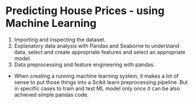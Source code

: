 # Predicting House Prices - using Machine Learning

1. Importing and inspecting the dataset.
2. Explanatory data analysis with Pandas and Seaborne to understand data, select and create appropriate features and select an appropriate model.
3. Data preprocessing and feature engineering with pandas.

* When creating a running machine learning system, it makes a lot of sense to put those things into a Scikit learn preprocessing pipeline. But in specific cases to train and test ML model only once it can be also achieved simple pandas code.